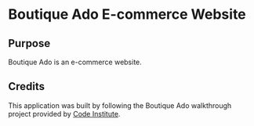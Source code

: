 # Boutique Ado E-commerce Website

## Purpose

Boutique Ado is an e-commerce website.

## Credits

This application was built by following the Boutique Ado walkthrough project provided by [Code Institute](https://codeinstitute.net). 